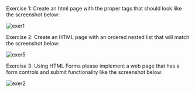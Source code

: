 Exercise 1: 
Create an html page with the proper tags that should look like the screenshot below:

![exer1](https://user-images.githubusercontent.com/14170402/36436894-cc95fa9e-1622-11e8-8e49-9307ac1b1b08.PNG)

Exercise 2: 
Create an HTML page with an ordered nested list that will match the screenshot below:

![exer5](https://user-images.githubusercontent.com/14170402/36436925-dc565848-1622-11e8-8527-382375f3f646.PNG)

Exercise 3: Using HTML Forms please implement a web page that has a form controls and submit functionality like the screenshot below: 

![exer2](https://user-images.githubusercontent.com/14170402/36648125-45da3640-1a4c-11e8-8c22-89c2c98e2f15.PNG)
